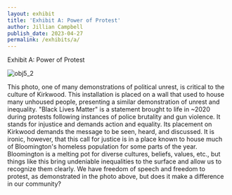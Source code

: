 ```yaml
---
layout: exhibit
title: 'Exhibit A: Power of Protest'
author: Jillian Campbell
publish_date: 2023-04-27
permalink: /exhibits/a/
---
```

Exhibit A: Power of Protest

![obj5_2](https://user-images.githubusercontent.com/131365205/234861286-f8e6a924-8068-40bf-b871-7ee0f4bdaa14.jpeg)



This photo, one of many demonstrations of political unrest, is critical to the culture of Kirkwood. This installation is placed on a wall that used to house many unhoused people, presenting a similar demonstration of unrest and inequality. "Black Lives Matter" is a statement brought to life in ~2020 during protests following instances of police brutality and gun violence. It stands for injustice and demands action and equality. Its placement on Kirkwood demands the message to be seen, heard, and discussed. It is ironic, however, that this call for justice is in a place known to house much of Bloomington's homeless population for some parts of the year. Bloomington is a melting pot for diverse cultures, beliefs, values, etc., but things like this bring undeniable inequalities to the surface and allow us to recognize them clearly. We have freedom of speech and freedom to protest, as demonstrated in the photo above, but does it make a difference in our community?

